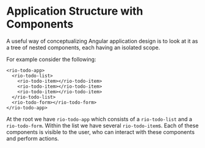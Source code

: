 # Application Structure with Components

A useful way of conceptualizing Angular application design is to look at it as a tree of nested components, each having an isolated scope.

For example consider the following:

```markup
<rio-todo-app>
  <rio-todo-list>
    <rio-todo-item></rio-todo-item>
    <rio-todo-item></rio-todo-item>
    <rio-todo-item></rio-todo-item>
  </rio-todo-list>
  <rio-todo-form></rio-todo-form>
</rio-todo-app>
```

At the root we have `rio-todo-app` which consists of a `rio-todo-list` and a `rio-todo-form`. Within the list we have several `rio-todo-item`s. Each of these components is visible to the user, who can interact with these components and perform actions.


